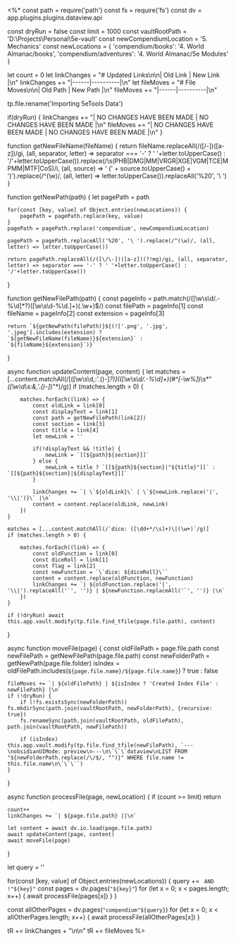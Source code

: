 <%*
const path = require('path')
const fs = require('fs')
const dv = app.plugins.plugins.dataview.api

<!-- UPDATE THESE VALUES -->

<!-- Handle moving img folder over -->
<!-- Remove pipe escapes, instead just remove `|avg` from dice -->
const dryRun = false
const limit = 1000
const vaultRootPath = 'D:\\Projects\\Personal\\5e-vault'
const newCompendiumLocation = '5. Mechanics'
const newLocations = {
    'compendium/books': '4. World Almanac/books',
    'compendium/adventures': '4. World Almanac/5e Modules'
}

let count = 0
let linkChanges = "# Updated Links\n\n| Old Link | New Link |\n"
linkChanges += "|------|----------|\n"
let fileMoves = "# File Moves\n\n| Old Path | New Path |\n"
fileMoves += "|------|----------|\n"

tp.file.rename('Importing 5eTools Data')

if(dryRun) {
    linkChanges += "| NO CHANGES HAVE BEEN MADE | NO CHANGES HAVE BEEN MADE |\n"
    fileMoves += "| NO CHANGES HAVE BEEN MADE | NO CHANGES HAVE BEEN MADE |\n"
}

function getNewFileName(fileName) {
    return fileName.replaceAll(/([\/\-])([a-z])/gi, (all, separator, letter) => separator === '-' ? ' '+letter.toUpperCase() : '/'+letter.toUpperCase()).replace(/\s(PHB|DMG|MM|VRGR|XGE|VGM|TCE|MPMM|MTF|CoS)/i, (all, source) => ' (' + source.toUpperCase() + ')').replace(/^(\w)/, (all, letter) => letter.toUpperCase()).replaceAll('%20', '\ ')
}

function getNewPath(path) {
    <!-- .replaceAll(/(\s+)/g, '\\$1') -->
    let pagePath = path

    for(const [key, value] of Object.entries(newLocations)) {
        pagePath = pagePath.replace(key, value)
    }
    pagePath = pagePath.replace('compendium', newCompendiumLocation)

    pagePath = pagePath.replaceAll('%20', '\ ').replace(/^(\w)/, (all, letter) => letter.toUpperCase())

    return pagePath.replaceAll(/([\/\-])([a-z])(?!mg)/gi, (all, separator, letter) => separator === '-' ? ' '+letter.toUpperCase() : '/'+letter.toUpperCase())
}

function getNewFilePath(path) {
    const pageInfo = path.match(/([\w\s\d\/\.\-%\d]*?)([\w\s\d\-%\d\.]+)(\.\w+)$/)
    const filePath = pageInfo[1]
    const fileName = pageInfo[2]
    const extension = pageInfo[3]

    return `${getNewPath(filePath)}${(!['.png', '.jpg', '.jpeg'].includes(extension) ? `${getNewFileName(fileName)}${extension}` : `${fileName}${extension}`)}`
}

async function updateContent(page, content) {
    let matches = [...content.matchAll(/\[([\w\s\d,:'\.\(\)\-]*?)\]\(([\w\s\d\/\.\-%\d]+)(#*\^*[\-\w%]*)\s*"*([\w\d\s:&,'\.\(\)\-]*)"*\)/g)]
    if (matches.length > 0) {

        matches.forEach((link) => {
            const oldLink = link[0]
            const displayText = link[1]
            const path = getNewFilePath(link[2])
            const section = link[3]
            const title = link[4]
            let newLink = ''

            if(!displayText && !title) {
                newLink = `[[${path}${section}]]`
            } else {
                newLink = title ? `[[${path}${section}|"${title}"]]` : `[[${path}${section}|${displayText}]]`
            }

            linkChanges += `| \`${oldLink}\` | \`${newLink.replace('|', '\\|')}\` |\n`
            content = content.replace(oldLink, newLink)
        })
    }

    matches = [...content.matchAll(/`dice: ([\dd+*/\s]+)\|(\w+)`/g)]
    if (matches.length > 0) {

        matches.forEach((link) => {
            const oldFunction = link[0]
            const diceRoll = link[1]
            const flag = link[2]
            const newFunction = `\`dice: ${diceRoll}\``
            content = content.replace(oldFunction, newFunction)
            linkChanges += `| ${oldFunction.replace('|', '\\|').replaceAll('`', '')} | ${newFunction.replaceAll('`', '')} |\n`
        })
    }
    
    if (!dryRun) await this.app.vault.modify(tp.file.find_tfile(page.file.path), content)
}

async function moveFile(page) {
    const oldFilePath = page.file.path
    const newFilePath = getNewFilePath(page.file.path)
    const newFolderPath = getNewPath(page.file.folder)
    isIndex = oldFilePath.includes(`${page.file.name}/${page.file.name}`) ? true : false

    fileMoves += `| ${oldFilePath} | ${isIndex ? 'Created Index File' : newFilePath} |\n`
    if (!dryRun) {
        if (!fs.existsSync(newFolderPath)) fs.mkdirSync(path.join(vaultRootPath, newFolderPath), {recursive: true})
        fs.renameSync(path.join(vaultRootPath, oldFilePath), path.join(vaultRootPath, newFilePath))

        if (isIndex) this.app.vault.modify(tp.file.find_tfile(newFilePath), `---\nobsidianUIMode: preview\n---\n\`\`\`dataview\nLIST FROM "${newFolderPath.replace(/\/$/, "")}" WHERE file.name != this.file.name\n\`\`\``)
    }
}

async function processFile(page, newLocation) {
    if (count >= limit) return

    count++
    linkChanges += `| ${page.file.path} ||\n`

    let content = await dv.io.load(page.file.path)
    await updateContent(page, content)
    await moveFile(page)
}

let query = ''

for(const [key, value] of Object.entries(newLocations)) {
    query += ` AND !"${key}"`
    const pages = dv.pages(`"${key}"`)
    for (let x = 0; x < pages.length; x++) {
        await processFile(pages[x])
    }
}

const allOtherPages = dv.pages(`"compendium"${query}`)
for (let x = 0; x < allOtherPages.length; x++) {
    await processFile(allOtherPages[x])
}

tR += linkChanges + "\n\n"
tR += fileMoves
%>